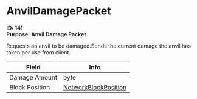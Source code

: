 # AnvilDamagePacket

**ID: 141**  
**Purpose: Anvil Damage Packet**  

Requests an anvil to be damaged.Sends the current damage the anvil has taken per use from client.

<table><thead><tr><th>Field</th><th>Info</th></tr></thead><tbody>
<tr><td>Damage Amount</td><td>byte</td></tr>
<tr><td>Block Position</td><td><a href="../types/NetworkBlockPosition.md">NetworkBlockPosition</a></td></tr>
</tbody></table>